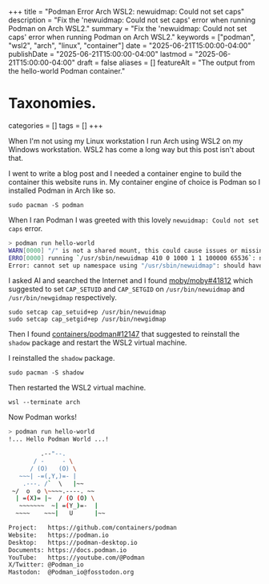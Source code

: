 +++
title       = "Podman Error Arch WSL2: newuidmap: Could not set caps"
description = "Fix the 'newuidmap: Could not set caps' error when running Podman on Arch WSL2."
summary     = "Fix the 'newuidmap: Could not set caps' error when running Podman on Arch WSL2."
keywords    = ["podman", "wsl2", "arch", "linux", "container"]
date        = "2025-06-21T15:00:00-04:00"
publishDate = "2025-06-21T15:00:00-04:00"
lastmod     = "2025-06-21T15:00:00-04:00"
draft       = false
aliases     = []
featureAlt  = "The output from the hello-world Podman container."

# Taxonomies.
categories = []
tags       = []
+++

When I'm not using my Linux workstation I run Arch using WSL2 on my Windows
workstation. WSL2 has come a long way but this post isn't about that.

I went to write a blog post and I needed a container engine to build the
container this website runs in. My container engine of choice is Podman so I
installed Podman in Arch like so.

```
sudo pacman -S podman
```

When I ran Podman I was greeted with this lovely `newuidmap: Could not set caps`
error.

```sh
> podman run hello-world
WARN[0000] "/" is not a shared mount, this could cause issues or missing mounts with rootless containers
ERRO[0000] running `/usr/sbin/newuidmap 410 0 1000 1 1 100000 65536`: newuidmap: Could not set caps
Error: cannot set up namespace using "/usr/sbin/newuidmap": should have setuid or have filecaps setuid: exit status 1
```

I asked AI and searched the Internet and I found
[moby/moby#41812](https://github.com/moby/moby/issues/41812) which
suggested to set `CAP_SETUID` and `CAP_SETGID` on `/usr/bin/newuidmap` and
`/usr/bin/newgidmap` respectively.

```
sudo setcap cap_setuid+ep /usr/bin/newuidmap
sudo setcap cap_setgid+ep /usr/bin/newgidmap
```

Then I found
[containers/podman#12147](https://github.com/containers/podman/issues/12147)
that suggested to reinstall the `shadow` package and restart the WSL2 virtual
machine.

I reinstalled the `shadow` package.

```
sudo pacman -S shadow
```

Then restarted the WSL2 virtual machine.

```
wsl --terminate arch
```

Now Podman works!

```sh
> podman run hello-world
!... Hello Podman World ...!

         .--"--.
       / -     - \
      / (O)   (O) \
   ~~~| -=(,Y,)=- |
    .---. /`  \   |~~
 ~/  o  o \~~~~.----. ~~
  | =(X)= |~  / (O (O) \
   ~~~~~~~  ~| =(Y_)=-  |
  ~~~~    ~~~|   U      |~~

Project:   https://github.com/containers/podman
Website:   https://podman.io
Desktop:   https://podman-desktop.io
Documents: https://docs.podman.io
YouTube:   https://youtube.com/@Podman
X/Twitter: @Podman_io
Mastodon:  @Podman_io@fosstodon.org
```
